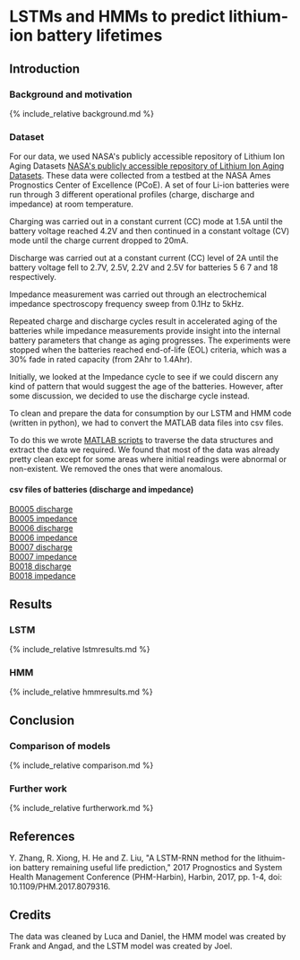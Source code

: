 <script src="https://cdn.mathjax.org/mathjax/latest/MathJax.js?config=TeX-AMS-MML_HTMLorMML" type="text/javascript"></script>
# LSTMs and HMMs to predict lithium-ion battery lifetimes

## Introduction

### Background and motivation

{% include_relative background.md %}

### Dataset
For our data, we used NASA's publicly accessible repository of Lithium Ion Aging Datasets [NASA's publicly accessible repository of Lithium Ion Aging Datasets](https://catalog.data.gov/dataset/li-ion-battery-aging-datasets). These data were collected from a testbed at the NASA Ames Prognostics Center of Excellence (PCoE).  A set of four Li-ion batteries were run through 3 different operational profiles (charge, discharge and impedance) at room temperature.

Charging was carried out in a constant current (CC) mode at 1.5A until the battery voltage reached 4.2V and then continued in a constant voltage (CV) mode until the charge current dropped to 20mA.

Discharge was carried out at a constant current (CC) level of 2A until the battery voltage fell to 2.7V, 2.5V, 2.2V and 2.5V for batteries 5 6 7 and 18 respectively.

Impedance measurement was carried out through an electrochemical impedance spectroscopy frequency sweep from 0.1Hz to 5kHz.

Repeated charge and discharge cycles result in accelerated aging of the batteries while impedance measurements provide insight into the internal battery parameters that change as aging progresses.
The experiments were stopped when the batteries reached end-of-life (EOL) criteria, which was a 30% fade in rated capacity (from 2Ahr to 1.4Ahr).

Initially, we looked at the Impedance cycle to see if we could discern any kind of pattern that would suggest the age of the batteries. However, after some discussion, we decided to use the discharge cycle instead.

To clean and prepare the data for consumption by our LSTM and HMM code (written in python), we had to convert the MATLAB data files into csv files.

To do this we wrote [MATLAB scripts](https://cs4641team4summer2020.github.io/matlab) to traverse the data structures and extract the data we required. We found that most of the data was already pretty clean except for some areas where initial readings were abnormal or non-existent. We removed the ones that were anomalous.



#### csv files of batteries (discharge and impedance)

[B0005 discharge](https://cs4641team4summer2020.github.io/datasets/B0005-discharge.csv)  
[B0005 impedance](https://cs4641team4summer2020.github.io/datasets/B0005-impedance.csv)  
[B0006 discharge](https://cs4641team4summer2020.github.io/datasets/B0006-discharge.csv)  
[B0006 impedance](https://cs4641team4summer2020.github.io/datasets/B0006-impedance.csv)  
[B0007 discharge](https://cs4641team4summer2020.github.io/datasets/B0007-discharge.csv)  
[B0007 impedance](https://cs4641team4summer2020.github.io/datasets/B0007-impedance.csv)  
[B0018 discharge](https://cs4641team4summer2020.github.io/datasets/B0018-discharge.csv)  
[B0018 impedance](https://cs4641team4summer2020.github.io/datasets/B0018-impedance.csv)

## Results

### LSTM

{% include_relative lstmresults.md %}

### HMM

{% include_relative hmmresults.md %}

## Conclusion

### Comparison of models

{% include_relative comparison.md %}

### Further work

{% include_relative furtherwork.md %}

## References

Y. Zhang, R. Xiong, H. He and Z. Liu, "A LSTM-RNN method for the lithuim-ion battery remaining useful life prediction," 2017 Prognostics
and System Health Management Conference (PHM-Harbin), Harbin, 2017, pp. 1-4, doi: 10.1109/PHM.2017.8079316.

## Credits
The data was cleaned by Luca and Daniel, the HMM model was created by Frank and Angad, and the LSTM model was created by Joel.
